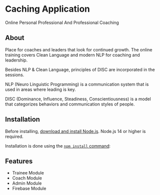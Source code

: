 
# Caching Application
Online Personal Professional And Professional Coaching

## About
Place for coaches and leaders that look for continued growth. The online training covers Clean Language and modern NLP for coaching and leadership.

Besides NLP & Clean Language, principles of DISC are incorporated in the sessions.

NLP (Neuro Linguistic Programming) is a communication system that is used in areas where leading is key.

DISC (Dominance, Influence, Steadiness, Conscientiousness) is a model that categorizes behaviors and communication styles of people.


## Installation

Before installing, [download and install Node.js](https://nodejs.org/en/download/).
Node.js 14 or higher is required.

Installation is done using the
[`npm install` command](https://docs.npmjs.com/getting-started/installing-npm-packages-locally):

## Features

  * Trainee Module
  * Coach Module
  * Admin Module
  * Firebase Module
